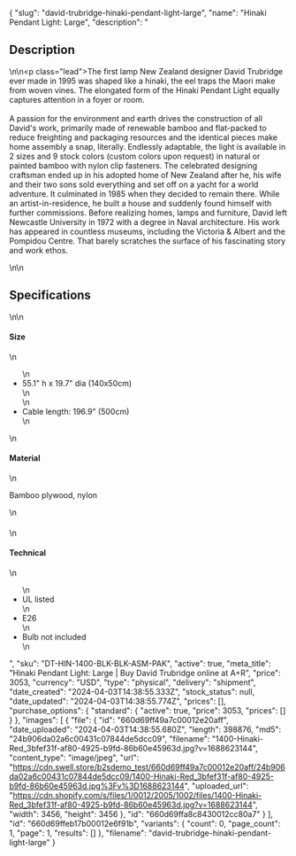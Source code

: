 {
  "slug": "david-trubridge-hinaki-pendant-light-large",
  "name": "Hinaki Pendant Light: Large",
  "description": "<h2>Description</h2>\n<!-- split -->\n<p class=\"lead\">The first lamp New Zealand designer David Trubridge ever made in 1995 was shaped like a hinaki, the eel traps the Maori make from woven vines. The elongated form of the Hinaki Pendant Light equally captures attention in a foyer or room. <br><br>A passion for the environment and earth drives the construction of all David's work, primarily made of renewable bamboo and flat-packed to reduce freighting and packaging resources and the identical pieces make home assembly a snap, literally. Endlessly adaptable, the light is available in 2 sizes and 9 stock colors (custom colors upon request) in natural or painted bamboo with nylon clip fasteners. The celebrated designing craftsman ended up in his adopted home of New Zealand after he, his wife and their two sons sold everything and set off on a yacht for a world adventure. It culminated in 1985 when they decided to remain there. While an artist-in-residence, he built a house and suddenly found himself with further commissions. Before realizing homes, lamps and furniture, David left Newcastle University in 1972 with a degree in Naval architecture. His work has appeared in countless museums, including the Victoria &amp; Albert and the Pompidou Centre. That barely scratches the surface of his fascinating story and work ethos.</p>\n<!-- split -->\n<h2>Specifications</h2>\n<!-- split -->\n<h4>Size</h4>\n<ul>\n<li>55.1\" h x 19.7\" dia (140x50cm)<br>\n</li>\n<li>Cable length: 196.9\" (500cm)</li>\n</ul>\n<h4>Material</h4>\n<p>Bamboo plywood, nylon</p>\n<h4></h4>\n<h4>Technical</h4>\n<ul>\n<li>UL listed</li>\n<li>E26</li>\n<li>Bulb not included</li>\n</ul>",
  "sku": "DT-HIN-1400-BLK-BLK-ASM-PAK",
  "active": true,
  "meta_title": "Hinaki Pendant Light: Large | Buy David Trubridge online at A+R",
  "price": 3053,
  "currency": "USD",
  "type": "physical",
  "delivery": "shipment",
  "date_created": "2024-04-03T14:38:55.333Z",
  "stock_status": null,
  "date_updated": "2024-04-03T14:38:55.774Z",
  "prices": [],
  "purchase_options": {
    "standard": {
      "active": true,
      "price": 3053,
      "prices": []
    }
  },
  "images": [
    {
      "file": {
        "id": "660d69ff49a7c00012e20aff",
        "date_uploaded": "2024-04-03T14:38:55.680Z",
        "length": 398876,
        "md5": "24b906da02a6c00431c07844de5dcc09",
        "filename": "1400-Hinaki-Red_3bfef31f-af80-4925-b9fd-86b60e45963d.jpg?v=1688623144",
        "content_type": "image/jpeg",
        "url": "https://cdn.swell.store/b2sdemo_test/660d69ff49a7c00012e20aff/24b906da02a6c00431c07844de5dcc09/1400-Hinaki-Red_3bfef31f-af80-4925-b9fd-86b60e45963d.jpg%3Fv%3D1688623144",
        "uploaded_url": "https://cdn.shopify.com/s/files/1/0012/2005/1002/files/1400-Hinaki-Red_3bfef31f-af80-4925-b9fd-86b60e45963d.jpg?v=1688623144",
        "width": 3456,
        "height": 3456
      },
      "id": "660d69ffa8c8430012cc80a7"
    }
  ],
  "id": "660d69ffeb17b00012e6f91b",
  "variants": {
    "count": 0,
    "page_count": 1,
    "page": 1,
    "results": []
  },
  "filename": "david-trubridge-hinaki-pendant-light-large"
}